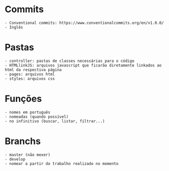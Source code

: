 # Commits 
    - Conventional commits: https://www.conventionalcommits.org/en/v1.0.0/
    - Inglês
  
# Pastas
    - controller: pastas de classes necessárias para o código
    - HTMLlinkJS: arquivos javascript que ficarão diretamente linkados ao html da respectiva página
    - pages: arquivos html
    - styles: arquivos css 
  
# Funções
    - nomes em português
    - nomeadas (quando possível)
    - no infinitivo (buscar, listar, filtrar...)

# Branchs
    - master (não mexer)
    - develop
    - nomear a partir do trabalho realizado no momento